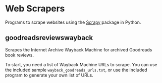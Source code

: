 # Web Scrapers

Programs to scrape websites using the [Scrapy](https://scrapy.org/) package in Python.

## goodreadsreviewswayback

Scrapes the Internet Archive Wayback Machine for archived Goodreads book reviews.

To start, you need a list of Wayback Machine URLs to scrape. You can use the included sample `wayback_goodreads_urls.txt`, or use the included program to generate your own list of URLs.
